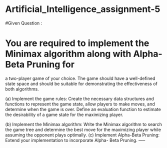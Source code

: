# Artificial_Intelligence_assignment-5
#Given Question :

# You are required to implement the Minimax algorithm along with Alpha-Beta Pruning for
a two-player game of your choice. The game should have a well-defined state space and
should be suitable for demonstrating the effectiveness of both algorithms.

 (a) Implement the game rules: Create the necessary data structures and functions to
represent the game state, allow players to make moves, and determine when the game
is over. Define an evaluation function to estimate the desirability of a game state for
the maximizing player.

 (b) Implement the Minimax algorithm: Write the Minimax algorithm to search the game
tree and determine the best move for the maximizing player while assuming the opponent
plays optimally.
 (c) Implement Alpha-Beta Pruning: Extend your implementation to incorporate Alpha-
Beta Pruning.
—–
